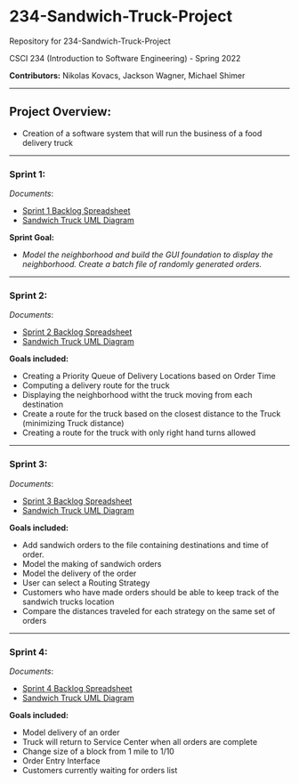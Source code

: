 # 234-Sandwich-Truck-Project

Repository for 234-Sandwich-Truck-Project

CSCI 234 (Introduction to Software Engineering) - Spring 2022

**Contributors:** Nikolas Kovacs, Jackson Wagner, Michael Shimer



---
## Project Overview:

- Creation of a software system that will run the business of a food delivery truck

---

### Sprint 1: 
*Documents*:
 - [Sprint 1 Backlog Spreadsheet](https://docs.google.com/spreadsheets/d/1dCywnvdkOuftok5vNE39xSt9anSWkck5EAbAx4W9aYU/edit?usp=sharing)
 - [Sandwich Truck UML Diagram](https://lucid.app/lucidchart/932988ef-f22d-4d04-b39d-3a65a11236fe/edit?invitationId=inv_91029a7d-43b5-4ddf-94fe-f16673a04c81&page=0_0#)
 
**Sprint Goal:** 
 - _Model the neighborhood and build the GUI foundation to display the neighborhood. Create a batch file of randomly generated orders._  

---


### Sprint 2:
*Documents*:
 - [Sprint 2 Backlog Spreadsheet](https://docs.google.com/spreadsheets/d/1dCywnvdkOuftok5vNE39xSt9anSWkck5EAbAx4W9aYU/edit?usp=sharing)
 - [Sandwich Truck UML Diagram](https://lucid.app/lucidchart/932988ef-f22d-4d04-b39d-3a65a11236fe/edit?invitationId=inv_91029a7d-43b5-4ddf-94fe-f16673a04c81&page=0_0#)

**Goals included:**

   - Creating a Priority Queue of Delivery Locations based on Order Time
   - Computing a delivery route for the truck
   -  Displaying the neighborhood witht the truck moving from each destination
   -  Create a route for the truck based on the closest distance to the Truck (minimizing Truck distance)
   -  Creating a route for the truck with only right hand turns allowed

--- 

### Sprint 3:
*Documents*:
 - [Sprint 3 Backlog Spreadsheet](https://docs.google.com/spreadsheets/d/1dCywnvdkOuftok5vNE39xSt9anSWkck5EAbAx4W9aYU/edit?usp=sharing)
 - [Sandwich Truck UML Diagram](https://lucid.app/lucidchart/932988ef-f22d-4d04-b39d-3a65a11236fe/edit?invitationId=inv_91029a7d-43b5-4ddf-94fe-f16673a04c81&page=0_0#)

**Goals included:**

   - Add sandwich orders to the file containing destinations and time of order.
   - Model the making of sandwich orders
   - Model the delivery of the order
   - User can select a Routing Strategy
   - Customers who have made orders should be able to keep track of the sandwich trucks location 
   - Compare the distances traveled for each strategy on the same set of orders


--- 

### Sprint 4:
*Documents*:
 - [Sprint 4 Backlog Spreadsheet](https://docs.google.com/spreadsheets/d/1dCywnvdkOuftok5vNE39xSt9anSWkck5EAbAx4W9aYU/edit?usp=sharing)
 - [Sandwich Truck UML Diagram](https://lucid.app/lucidchart/932988ef-f22d-4d04-b39d-3a65a11236fe/edit?invitationId=inv_91029a7d-43b5-4ddf-94fe-f16673a04c81&page=0_0#)

**Goals included:**

   - Model delivery of an order
   - Truck will return to Service Center when all orders are complete
   - Change size of a block from 1 mile to 1/10
   - Order Entry Interface
   - Customers currently waiting for orders list

